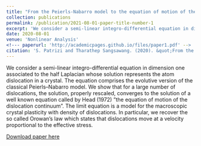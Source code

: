```yaml
---
title: "From the Peierls-Nabarro model to the equation of motion of the dislocation continuum"
collection: publications
permalink: /publication/2021-08-01-paper-title-number-1
excerpt: 'We consider a semi-linear integro-differential equation in dimension one associated to the half Laplacian whose solution represents the atom dislocation in a crystal. The equation comprises the evolutive version of the classical Peierls–Nabarro model. We show that for a large number of dislocations, the solution, properly rescaled, converges to the solution of a well known equation called by Head (1972) ”the equation of motion of the dislocation continuum”. The limit equation is a model for the macroscopic crystal plasticity with density of dislocations. In particular, we recover the so called Orowan’s law which states that dislocations move at a velocity proportional to the effective stress.'
date: 2020-08-01
venue: 'Nonlinear Analysis'
<!--- paperurl: 'http://academicpages.github.io/files/paper1.pdf' -->
citation: 'S. Patrizi and Tharathep Sangsawang. (2020). &quot;From the Peierls-Nabarro model to the equation of motion of the dislocation continuum.&quot; <i>Nonlinear Analysis</i>. 202(2021).'
---
```

We consider a semi-linear integro-differential equation in dimension one associated to the half Laplacian whose solution represents the atom dislocation in a crystal. The equation comprises the evolutive version of the classical Peierls–Nabarro model. We show that for a large number of dislocations, the solution, properly rescaled, converges to the solution of a well known equation called by Head (1972) ”the equation of motion of the dislocation continuum”. The limit equation is a model for the macroscopic crystal plasticity with density of dislocations. In particular, we recover the so called Orowan’s law which states that dislocations move at a velocity proportional to the effective stress.

[Download paper here](https://doi.org/10.1016/j.na.2020.112096)

<!--- Recommended citation: Your Name, You. (2009). "Paper Title Number 1." <i>Journal 1</i>. 1(1). -->
